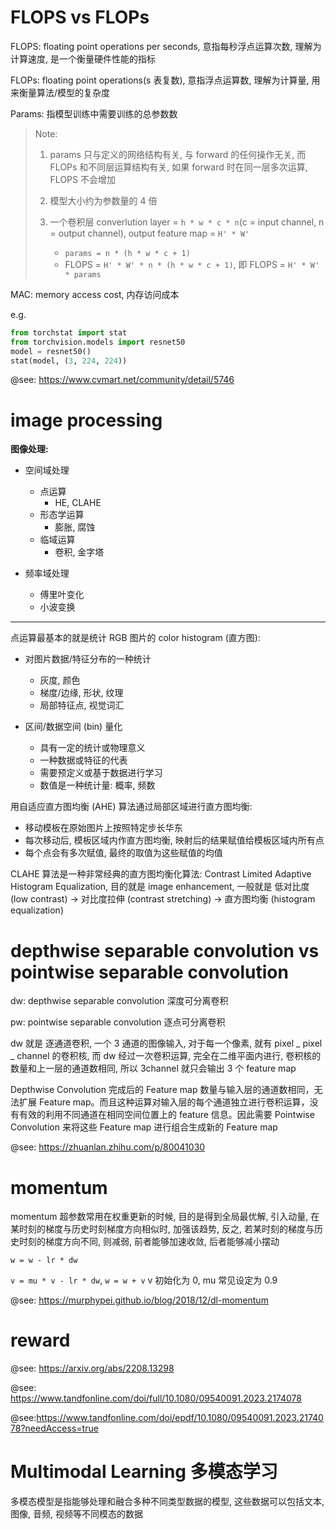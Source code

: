 # FLOPS vs FLOPs

FLOPS: floating point operations per seconds, 意指每秒浮点运算次数, 理解为计算速度, 是一个衡量硬件性能的指标

FLOPs: floating point operations(s 表复数), 意指浮点运算数, 理解为计算量, 用来衡量算法/模型的复杂度

Params: 指模型训练中需要训练的总参数数

> Note:
>
> 1. params 只与定义的网络结构有关, 与 forward 的任何操作无关, 而 FLOPs 和不同层运算结构有关, 如果 forward 时在同一层多次运算, FLOPS 不会增加
> 2. 模型大小约为参数量的 4 倍
> 3. 一个卷积层 converlution layer = `h * w * c * n`(c = input channel, n = output channel), output feature map = `H' * W'`
>
>     - `params = n * (h * w * c + 1)`
>     - FLOPS = `H' * W' * n * (h * w * c + 1)`, 即 FLOPS = `H' * W' * params`

MAC: memory access cost, 内存访问成本

e.g.

```py
from torchstat import stat
from torchvision.models import resnet50
model = resnet50()
stat(model, (3, 224, 224))
```

@see: https://www.cvmart.net/community/detail/5746

# image processing

**图像处理:**

-   空间域处理

    -   点运算
        -   HE, CLAHE
    -   形态学运算
        -   膨胀, 腐蚀
    -   临域运算
        -   卷积, 金字塔

-   频率域处理

    -   傅里叶变化
    -   小波变换

---

点运算最基本的就是统计 RGB 图片的 color histogram (直方图):

-   对图片数据/特征分布的一种统计

    -   灰度, 颜色
    -   梯度/边缘, 形状, 纹理
    -   局部特征点, 视觉词汇

-   区间/数据空间 (bin) 量化
    -   具有一定的统计或物理意义
    -   一种数据或特征的代表
    -   需要预定义或基于数据进行学习
    -   数值是一种统计量: 概率, 频数

用自适应直方图均衡 (AHE) 算法通过局部区域进行直方图均衡:

-   移动模板在原始图片上按照特定步长华东
-   每次移动后, 模板区域内作直方图均衡, 映射后的结果赋值给模板区域内所有点
-   每个点会有多次赋值, 最终的取值为这些赋值的均值

CLAHE 算法是一种非常经典的直方图均衡化算法: Contrast Limited Adaptive Histogram Equalization, 目的就是 image enhancement, 一般就是 低对比度 (low contrast) -> 对比度拉伸
(contrast stretching) -> 直方图均衡 (histogram equalization)

# depthwise separable convolution vs pointwise separable convolution

dw: depthwise separable convolution 深度可分离卷积

pw: pointwise separable convolution 逐点可分离卷积

dw 就是 逐通道卷积, 一个 3 通道的图像输入, 对于每一个像素, 就有 pixel _ pixel _ channel 的卷积核, 而 dw 经过一次卷积运算, 完全在二维平面内进行, 卷积核的数量和上一层的通道数相同, 所以 3channel 就只会输出 3 个 feature map

Depthwise Convolution 完成后的 Feature map 数量与输入层的通道数相同，无法扩展 Feature map。而且这种运算对输入层的每个通道独立进行卷积运算，没有有效的利用不同通道在相同空间位置上的 feature 信息。因此需要 Pointwise Convolution 来将这些 Feature map 进行组合生成新的 Feature map

@see: https://zhuanlan.zhihu.com/p/80041030

# momentum

momentum 超参数常用在权重更新的时候, 目的是得到全局最优解, 引入动量, 在某时刻的梯度与历史时刻梯度方向相似时, 加强该趋势, 反之, 若某时刻的梯度与历史时刻的梯度方向不同, 则减弱, 前者能够加速收敛, 后者能够减小摆动

`w = w - lr * dw`

`v = mu * v - lr * dw`, `w = w + v` v 初始化为 0, mu 常见设定为 0.9

@see: https://murphypei.github.io/blog/2018/12/dl-momentum

# reward

@see: https://arxiv.org/abs/2208.13298

@see: https://www.tandfonline.com/doi/full/10.1080/09540091.2023.2174078

@see:https://www.tandfonline.com/doi/epdf/10.1080/09540091.2023.2174078?needAccess=true

# Multimodal Learning 多模态学习

多模态模型是指能够处理和融合多种不同类型数据的模型, 这些数据可以包括文本, 图像, 音频, 视频等不同模态的数据
